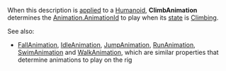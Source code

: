 When this description is [applied](https://create.roblox.com/docs/reference/engine/classes/Humanoid#ApplyDescription) to a
[Humanoid](https://create.roblox.com/docs/reference/engine/classes/Humanoid), **ClimbAnimation** determines the [Animation.AnimationId](https://create.roblox.com/docs/reference/engine/classes/Animation#AnimationId) to
play when its [state](https://create.roblox.com/docs/reference/engine/classes/Humanoid#GetState) is
[Climbing](https://developer.roblox.com/en-us/api-reference/enum/HumanoidStateType).

See also:

- [FallAnimation](https://create.roblox.com/docs/reference/engine/classes/HumanoidDescription#FallAnimation),
  [IdleAnimation](https://create.roblox.com/docs/reference/engine/classes/HumanoidDescription#IdleAnimation),
  [JumpAnimation](https://create.roblox.com/docs/reference/engine/classes/HumanoidDescription#JumpAnimation),
  [RunAnimation](https://create.roblox.com/docs/reference/engine/classes/HumanoidDescription#RunAnimation),
  [SwimAnimation](https://create.roblox.com/docs/reference/engine/classes/HumanoidDescription#SwimAnimation) and
  [WalkAnimation](https://create.roblox.com/docs/reference/engine/classes/HumanoidDescription#WalkAnimation), which are similar
  properties that determine animations to play on the rig